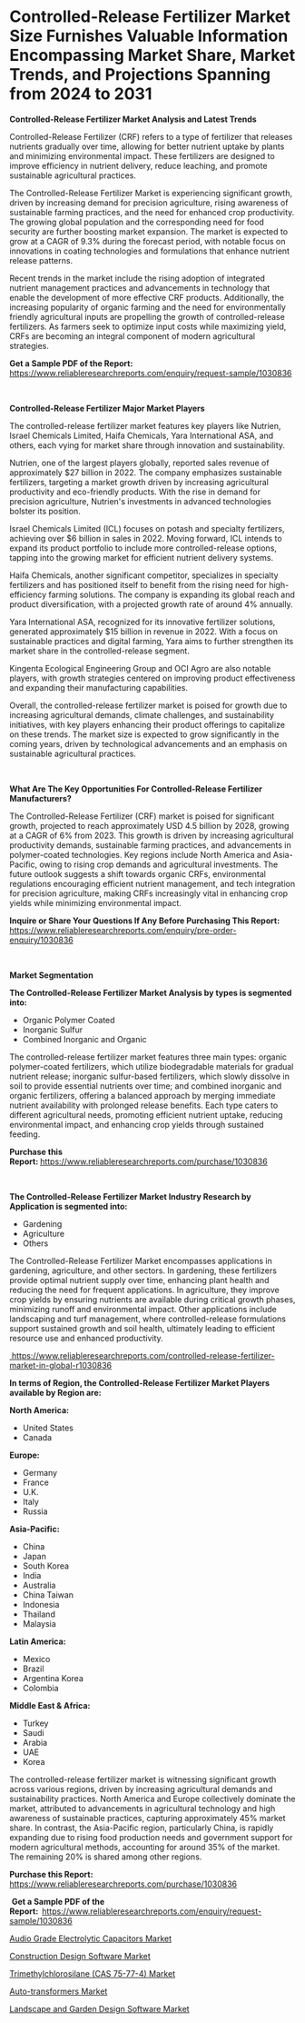 <p><h1>Controlled-Release Fertilizer Market Size Furnishes Valuable Information Encompassing Market Share, Market Trends, and Projections Spanning from 2024 to 2031</h1></p><p><strong>Controlled-Release Fertilizer Market Analysis and Latest Trends</strong></p>
<p><p>Controlled-Release Fertilizer (CRF) refers to a type of fertilizer that releases nutrients gradually over time, allowing for better nutrient uptake by plants and minimizing environmental impact. These fertilizers are designed to improve efficiency in nutrient delivery, reduce leaching, and promote sustainable agricultural practices.</p><p>The Controlled-Release Fertilizer Market is experiencing significant growth, driven by increasing demand for precision agriculture, rising awareness of sustainable farming practices, and the need for enhanced crop productivity. The growing global population and the corresponding need for food security are further boosting market expansion. The market is expected to grow at a CAGR of 9.3% during the forecast period, with notable focus on innovations in coating technologies and formulations that enhance nutrient release patterns.</p><p>Recent trends in the market include the rising adoption of integrated nutrient management practices and advancements in technology that enable the development of more effective CRF products. Additionally, the increasing popularity of organic farming and the need for environmentally friendly agricultural inputs are propelling the growth of controlled-release fertilizers. As farmers seek to optimize input costs while maximizing yield, CRFs are becoming an integral component of modern agricultural strategies.</p></p>
<p><strong>Get a Sample PDF of the Report:&nbsp;</strong> <a href="https://www.reliableresearchreports.com/enquiry/request-sample/1030836">https://www.reliableresearchreports.com/enquiry/request-sample/1030836</a></p>
<p>&nbsp;</p>
<p><strong>Controlled-Release Fertilizer Major Market Players</strong></p>
<p><p>The controlled-release fertilizer market features key players like Nutrien, Israel Chemicals Limited, Haifa Chemicals, Yara International ASA, and others, each vying for market share through innovation and sustainability.</p><p>Nutrien, one of the largest players globally, reported sales revenue of approximately $27 billion in 2022. The company emphasizes sustainable fertilizers, targeting a market growth driven by increasing agricultural productivity and eco-friendly products. With the rise in demand for precision agriculture, Nutrien's investments in advanced technologies bolster its position.</p><p>Israel Chemicals Limited (ICL) focuses on potash and specialty fertilizers, achieving over $6 billion in sales in 2022. Moving forward, ICL intends to expand its product portfolio to include more controlled-release options, tapping into the growing market for efficient nutrient delivery systems.</p><p>Haifa Chemicals, another significant competitor, specializes in specialty fertilizers and has positioned itself to benefit from the rising need for high-efficiency farming solutions. The company is expanding its global reach and product diversification, with a projected growth rate of around 4% annually.</p><p>Yara International ASA, recognized for its innovative fertilizer solutions, generated approximately $15 billion in revenue in 2022. With a focus on sustainable practices and digital farming, Yara aims to further strengthen its market share in the controlled-release segment.</p><p>Kingenta Ecological Engineering Group and OCI Agro are also notable players, with growth strategies centered on improving product effectiveness and expanding their manufacturing capabilities.</p><p>Overall, the controlled-release fertilizer market is poised for growth due to increasing agricultural demands, climate challenges, and sustainability initiatives, with key players enhancing their product offerings to capitalize on these trends. The market size is expected to grow significantly in the coming years, driven by technological advancements and an emphasis on sustainable agricultural practices.</p></p>
<p>&nbsp;</p>
<p><strong>What Are The Key Opportunities For Controlled-Release Fertilizer Manufacturers?</strong></p>
<p><p>The Controlled-Release Fertilizer (CRF) market is poised for significant growth, projected to reach approximately USD 4.5 billion by 2028, growing at a CAGR of 6% from 2023. This growth is driven by increasing agricultural productivity demands, sustainable farming practices, and advancements in polymer-coated technologies. Key regions include North America and Asia-Pacific, owing to rising crop demands and agricultural investments. The future outlook suggests a shift towards organic CRFs, environmental regulations encouraging efficient nutrient management, and tech integration for precision agriculture, making CRFs increasingly vital in enhancing crop yields while minimizing environmental impact.</p></p>
<p><strong>Inquire or Share Your Questions If Any Before Purchasing This Report:</strong> <a href="https://www.reliableresearchreports.com/enquiry/pre-order-enquiry/1030836">https://www.reliableresearchreports.com/enquiry/pre-order-enquiry/1030836</a></p>
<p>&nbsp;</p>
<p><strong>Market Segmentation</strong></p>
<p><strong>The Controlled-Release Fertilizer Market Analysis by types is segmented into:</strong></p>
<p><ul><li>Organic Polymer Coated</li><li>Inorganic Sulfur</li><li>Combined Inorganic and Organic</li></ul></p>
<p><p>The controlled-release fertilizer market features three main types: organic polymer-coated fertilizers, which utilize biodegradable materials for gradual nutrient release; inorganic sulfur-based fertilizers, which slowly dissolve in soil to provide essential nutrients over time; and combined inorganic and organic fertilizers, offering a balanced approach by merging immediate nutrient availability with prolonged release benefits. Each type caters to different agricultural needs, promoting efficient nutrient uptake, reducing environmental impact, and enhancing crop yields through sustained feeding.</p></p>
<p><strong>Purchase this Report:&nbsp;</strong><a href="https://www.reliableresearchreports.com/purchase/1030836">https://www.reliableresearchreports.com/purchase/1030836</a></p>
<p>&nbsp;</p>
<p><strong>The Controlled-Release Fertilizer Market Industry Research by Application is segmented into:</strong></p>
<p><ul><li>Gardening</li><li>Agriculture</li><li>Others</li></ul></p>
<p><p>The Controlled-Release Fertilizer Market encompasses applications in gardening, agriculture, and other sectors. In gardening, these fertilizers provide optimal nutrient supply over time, enhancing plant health and reducing the need for frequent applications. In agriculture, they improve crop yields by ensuring nutrients are available during critical growth phases, minimizing runoff and environmental impact. Other applications include landscaping and turf management, where controlled-release formulations support sustained growth and soil health, ultimately leading to efficient resource use and enhanced productivity.</p></p>
<p><a href="https://www.reliableresearchreports.com/controlled-release-fertilizer-market-in-global-r1030836">&nbsp;https://www.reliableresearchreports.com/controlled-release-fertilizer-market-in-global-r1030836</a></p>
<p><strong>In terms of Region, the Controlled-Release Fertilizer Market Players available by Region are:</strong></p>
<p>
    <p> <strong> North America: </strong>
        <ul>
            <li>United States</li>
            <li>Canada</li>
        </ul>
        </p> 
    <p> <strong> Europe: </strong>
        <ul>
            <li>Germany</li>
            <li>France</li>
            <li>U.K.</li>
            <li>Italy</li>
            <li>Russia</li>
        </ul>
        </p> 
    <p> <strong> Asia-Pacific: </strong>
        <ul>
            <li>China</li>
            <li>Japan</li>
            <li>South Korea</li>
            <li>India</li>
            <li>Australia</li>
            <li>China Taiwan</li>
            <li>Indonesia</li>
            <li>Thailand</li>
            <li>Malaysia</li>
        </ul>
        </p> 
    <p> <strong> Latin America: </strong>
        <ul>
            <li>Mexico</li>
            <li>Brazil</li>
            <li>Argentina Korea</li>
            <li>Colombia</li>
        </ul>
        </p> 
    <p> <strong> Middle East & Africa: </strong>
        <ul>
            <li>Turkey</li>
            <li>Saudi</li>
            <li>Arabia</li>
            <li>UAE</li>
            <li>Korea</li>
        </ul>
    </p>
    </p>
<p><p>The controlled-release fertilizer market is witnessing significant growth across various regions, driven by increasing agricultural demands and sustainability practices. North America and Europe collectively dominate the market, attributed to advancements in agricultural technology and high awareness of sustainable practices, capturing approximately 45% market share. In contrast, the Asia-Pacific region, particularly China, is rapidly expanding due to rising food production needs and government support for modern agricultural methods, accounting for around 35% of the market. The remaining 20% is shared among other regions.</p></p>
<p><strong>Purchase this Report: </strong><a href="https://www.reliableresearchreports.com/purchase/1030836">https://www.reliableresearchreports.com/purchase/1030836</a></p>
<p>&nbsp;<strong>Get a Sample PDF of the Report:&nbsp;&nbsp;</strong><a href="https://www.reliableresearchreports.com/enquiry/request-sample/1030836">https://www.reliableresearchreports.com/enquiry/request-sample/1030836</a></p>
<p><strong></strong></p>
<p><p><a href="https://medium.com/@ikki1019/global-audio-grade-electrolytic-capacitors-market-trends-insights-into-growth-opportunities-and-04145792e86f">Audio Grade Electrolytic Capacitors Market</a></p><p><a href="https://www.linkedin.com/pulse/construction-design-software-market-size-segmentation-trends-oud4e?trackingId=rncyoeQRRFeXvERVg%2B6M0w%3D%3D">Construction Design Software Market</a></p><p><a href="https://issuu.com/reportprime-2/docs/trimethylchlorosilane-cas-75-77-4-m_83bf663b5bc3d9">Trimethylchlorosilane (CAS 75-77-4) Market</a></p><p><a href="https://issuu.com/reportprime-2/docs/auto-transformers-market-size-2030._9a54a07e94d6e3">Auto-transformers Market</a></p><p><a href="https://www.linkedin.com/pulse/global-landscape-garden-design-software-market-trends-jszpe?trackingId=%2FEHuEKJ7QM%2BduXTtntS3Sg%3D%3D">Landscape and Garden Design Software Market</a></p></p>